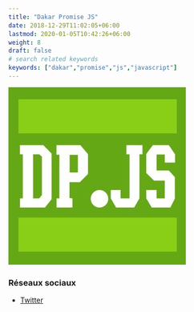 ```yaml
---
title: "Dakar Promise JS"
date: 2018-12-29T11:02:05+06:00
lastmod: 2020-01-05T10:42:26+06:00
weight: 8
draft: false
# search related keywords
keywords: ["dakar","promise","js","javascript"]
---
```


![Logo](logo.jpg "logo")

### Réseaux sociaux

- [Twitter](https://twitter.com/dakarPromiseJs)

